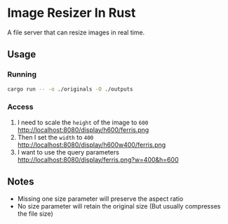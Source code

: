 # Image Resizer In Rust

A file server that can resize images in real time.

## Usage

### Running

````bash
cargo run -- -o ./originals -O ./outputs
````

### Access

1. I need to scale the `height` of the image to `600`  
  [http://localhost:8080/display/h600/ferris.png](http://localhost:8080/display/h600/ferris.png)
1. Then I set the `width` to `400`  
  [http://localhost:8080/display/h600w400/ferris.png](http://localhost:8080/display/h600w400/ferris.png)
1. I want to use the query parameters  
  [http://localhost:8080/display/ferris.png?w=400&h=600](http://localhost:8080/display/ferris.png?w=400&h=600)

## Notes

* Missing one size parameter will preserve the aspect ratio
* No size parameter will retain the original size (But usually compresses the file size)